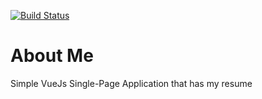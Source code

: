 [![Build Status](https://travis-ci.org/talisman027/talisman027.github.io.svg?branch=master)](https://travis-ci.org/talisman027/talisman027.github.io)

# About Me

Simple VueJs Single-Page Application that has my resume
